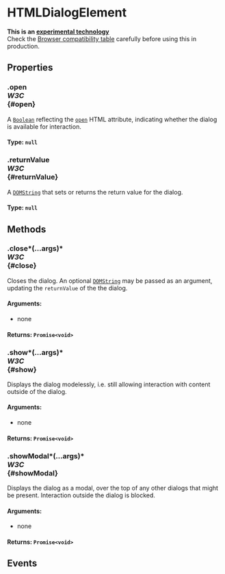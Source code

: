 # HTMLDialogElement

<div class='overview'><strong>This is an <a href="/en-US/docs/MDN/Contribute/Guidelines/Conventions_definitions#Experimental">experimental technology</a></strong><br>Check the <a href="#Browser_compatibility">Browser compatibility table</a> carefully before using this in production.</div>

## Properties

### .open <div class="specs"><i>W3C</i></div> {#open}

A <a href="/en-US/docs/Web/API/Boolean" title="REDIRECT Boolean [en-US]"><code>Boolean</code></a> reflecting the <code><a href="/en-US/docs/Web/HTML/Element/dialog#attr-open">open</a></code> HTML attribute, indicating whether the dialog is available for interaction.

#### **Type**: `null`

### .returnValue <div class="specs"><i>W3C</i></div> {#returnValue}

A <a href="/en-US/docs/Web/API/DOMString" title="DOMString is a UTF-16 String. As JavaScript already uses such strings, DOMString is mapped directly to a String."><code>DOMString</code></a> that sets or returns the return value for the dialog.

#### **Type**: `null`

## Methods

### .close*(...args)* <div class="specs"><i>W3C</i></div> {#close}

Closes the dialog. An optional <a href="/en-US/docs/Web/API/DOMString" title="DOMString is a UTF-16 String. As JavaScript already uses such strings, DOMString is mapped directly to a String."><code>DOMString</code></a> may be passed as an argument, updating the <code>returnValue</code> of the the dialog.

#### **Arguments**:


 - none

#### **Returns**: `Promise<void>`

### .show*(...args)* <div class="specs"><i>W3C</i></div> {#show}

Displays the dialog modelessly, i.e. still allowing interaction with content outside of the dialog.

#### **Arguments**:


 - none

#### **Returns**: `Promise<void>`

### .showModal*(...args)* <div class="specs"><i>W3C</i></div> {#showModal}

Displays the dialog as a modal, over the top of any other dialogs that might be present. Interaction outside the dialog is blocked.

#### **Arguments**:


 - none

#### **Returns**: `Promise<void>`

## Events
